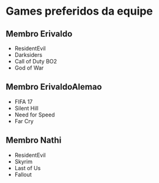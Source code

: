 # Games preferidos da equipe 

## Membro Erivaldo

* ResidentEvil
* Darksiders
* Call of Duty BO2
* God of War

## Membro ErivaldoAlemao

* FIFA 17
* Silent Hill
* Need for Speed
* Far Cry

## Membro Nathi

* ResidentEvil
* Skyrim
* Last of Us
* Fallout

